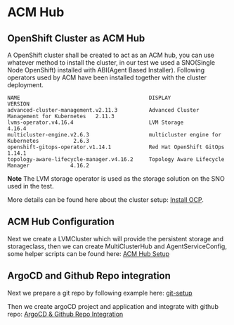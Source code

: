 # ACM Hub

## OpenShift Cluster as ACM Hub

A OpenShift cluster shall be created to act as an ACM hub, you can use whatever method to install the cluster, in our 
test we used a SNO(Single Node OpenShift) installed with ABI(Agent Based Installer). Following operators used by ACM 
have been installed together with the cluster deployment. 

```
NAME                                         DISPLAY                                      VERSION
advanced-cluster-management.v2.11.3          Advanced Cluster Management for Kubernetes   2.11.3
lvms-operator.v4.16.4                        LVM Storage                                  4.16.4
multicluster-engine.v2.6.3                   multicluster engine for Kubernetes           2.6.3
openshift-gitops-operator.v1.14.1            Red Hat OpenShift GitOps                     1.14.1
topology-aware-lifecycle-manager.v4.16.2     Topology Aware Lifecycle Manager             4.16.2
```

**Note**
The LVM storage operator is used as the storage solution on the SNO used in the test.

More details can be found here about the cluster setup: [Install OCP](sno-install/README.md).

## ACM Hub Configuration

Next we create a LVMCluster which will provide the persistent storage and storageclass, then we can create 
MultiClusterHub and AgentServiceConfig, some helper scripts can be found here: [ACM Hub Setup](acm-setup/README.md)

## ArgoCD and Github Repo integration

Next we prepare a git repo by following example here: [git-setup](https://github.com/openshift-kni/oran-o2ims/tree/main/docs/samples/git-setup)

Then we create argoCD project and application and integrate with github repo: [ArgoCD & Github Repo Integration](argocd-github-integration/README.md)

